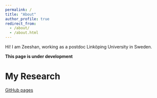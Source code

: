 ```yaml
---
permalink: /
title: "About"
author_profile: true
redirect_from: 
  - /about/
  - /about.html
---
```


Hi! I am Zeeshan, working as a postdoc Linköping University in Sweden.

**This page is under development**

My Research
======
[GitHub pages](https://pages.github.com/)
